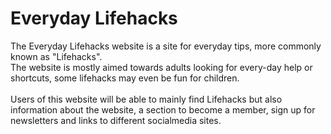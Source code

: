 # Everyday Lifehacks
The Everyday Lifehacks website is a site for everyday tips, more commonly known as "Lifehacks".<br> The website is mostly aimed towards adults looking for every-day help or shortcuts, some lifehacks may even be fun for children.<br>
<br>
Users of this website will be able to mainly find Lifehacks but also information about the website, a section to become a member, sign up for newsletters and links to different socialmedia sites.

